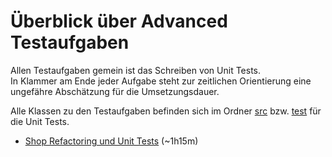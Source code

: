 # Überblick über Advanced Testaufgaben

Allen Testaufgaben gemein ist das Schreiben von Unit Tests.\
In Klammer am Ende jeder Aufgabe steht zur zeitlichen Orientierung eine ungefähre Abschätzung für die Umsetzungsdauer.

Alle Klassen zu den Testaufgaben befinden sich im Ordner [src](src) bzw. [test](test) für die Unit Tests.

- [Shop Refactoring und Unit Tests](shop.md) (~1h15m)